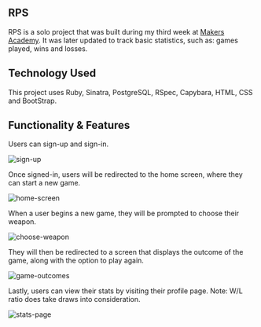 ## RPS

RPS is a solo project that was built during my third week at [Makers Academy](http://www.makersacademy.com/career-support/). It was later updated to track basic statistics, such as: games played, wins and losses.

## Technology Used

This project uses Ruby, Sinatra, PostgreSQL, RSpec, Capybara, HTML, CSS and BootStrap.

## Functionality & Features

Users can sign-up and sign-in.

![sign-up](http://i.imgur.com/GmBUC7w.png "Sign Up Page")

Once signed-in, users will be redirected to the home screen, where they can start a new game.

![home-screen](http://i.imgur.com/oBmcv0j.png "Home Screen")

When a user begins a new game, they will be prompted to choose their weapon.

![choose-weapon](http://i.imgur.com/xr2YYgZ.png "Choose Weapon")

They will then be redirected to a screen that displays the outcome of the game, along with the option to play again.

![game-outcomes](http://i.imgur.com/ytSR5iL.png "Game Outcome")

Lastly, users can view their stats by visiting their profile page.
Note: W/L ratio does take draws into consideration.

![stats-page](http://i.imgur.com/dsEL1sP.png "Stats Page")
